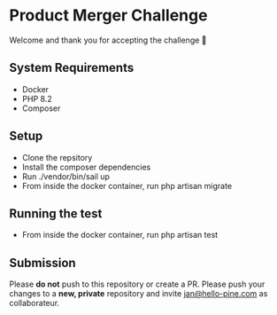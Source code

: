 # Product Merger Challenge

Welcome and thank you for accepting the challenge 🚀

## System Requirements
- Docker
- PHP 8.2
- Composer

## Setup
- Clone the repsitory
- Install the composer dependencies
- Run ./vendor/bin/sail up
- From inside the docker container, run php artisan migrate

## Running the test
- From inside the docker container, run php artisan test

## Submission
Please **do not** push to this repository or create a PR. Please push your changes to a **new, private** repository and invite jan@hello-pine.com as collaborateur.
